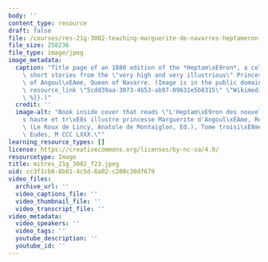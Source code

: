 ```yaml
---
body: ''
content_type: resource
draft: false
file: /courses/res-21g-3002-teaching-marguerite-de-navarres-heptameron-fall-2023/mitres_21g_3002_f23.jpeg
file_size: 258236
file_type: image/jpeg
image_metadata:
  caption: "Title page of an 1880 edition of the *Heptam\xE9ron*, a collection of\
    \ short stories from the \"very high and very illustrious\" Princess Marguerite\
    \ of Angoul\xEAme, Queen of Navarre. (Image is in the public domain. Source: {{%\
    \ resource_link \"5cdd39aa-3073-4b53-ab97-09631e5b8315\" \"Wikimedia Commons\"\
    \ %}}.)"
  credit: ''
  image-alt: "Book inside cover that reads \"L'Heptam\xE9ron des nouvelles de tr\xE8\
    s haute et tr\xE8s illustre princesse Marguerite d'Angoul\xEAme, Reine de Navarre,\
    \ (Le Roux de Lincy, Anatole de Montaiglon, Ed.), Tome troisi\xE8me, Paris, Augustin\
    \ Eudes, M CCC LXXX.\""
learning_resource_types: []
license: https://creativecommons.org/licenses/by-nc-sa/4.0/
resourcetype: Image
title: mitres_21g_3002_f23.jpeg
uid: cc3f1cb6-8b01-4c5d-8a02-c200c30df679
video_files:
  archive_url: ''
  video_captions_file: ''
  video_thumbnail_file: ''
  video_transcript_file: ''
video_metadata:
  video_speakers: ''
  video_tags: ''
  youtube_description: ''
  youtube_id: ''
---
```

